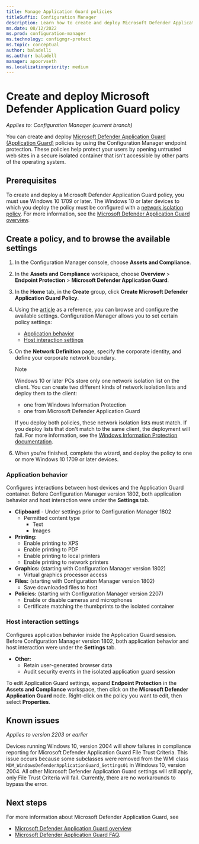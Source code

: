 ```yaml
---
title: Manage Application Guard policies
titleSuffix: Configuration Manager
description: Learn how to create and deploy Microsoft Defender Application Guard policies
ms.date: 08/12/2022
ms.prod: configuration-manager
ms.technology: configmgr-protect
ms.topic: conceptual
author: baladelli
ms.author: baladell
manager: apoorvseth
ms.localizationpriority: medium
---
```


# Create and deploy Microsoft Defender Application Guard policy

*Applies to: Configuration Manager (current branch)*
<!-- 1351960, 14059872 -->  
You can create and deploy [Microsoft Defender Application Guard (Application Guard)](/windows/security/threat-protection/microsoft-defender-application-guard/md-app-guard-overview) policies by using the Configuration Manager endpoint protection. These policies help protect your users by opening untrusted web sites in a secure isolated container that isn't accessible by other parts of the operating system.

## Prerequisites

To create and deploy a Microsoft Defender Application Guard policy, you must use Windows 10 1709 or later. The Windows 10 or later devices to which you deploy the policy must be configured with a [network isolation policy](/windows/security/threat-protection/microsoft-defender-application-guard/configure-md-app-guard#network-isolation-settings). For more information, see the [Microsoft Defender Application Guard overview](/windows/security/threat-protection/microsoft-defender-application-guard/md-app-guard-overview).

## Create a policy, and to browse the available settings

1. In the Configuration Manager console, choose **Assets and Compliance**.
2. In the **Assets and Compliance** workspace, choose **Overview** > **Endpoint Protection** > **Microsoft Defender Application Guard**.
3. In the **Home** tab, in the **Create** group, click **Create Microsoft Defender Application Guard Policy**.
4. Using the [article](/windows/security/threat-protection/microsoft-defender-application-guard/configure-md-app-guard) as a reference, you can browse and configure the available settings. Configuration Manager allows you to set certain policy settings:
   - [Application behavior](#bkmk_ABS)
   - [Host interaction settings](#bkmk_HIS)
   
5. On the **Network Definition** page, specify the corporate identity, and define your corporate network boundary.

    > [!NOTE]
    > Windows 10 or later PCs store only one network isolation list on the client. You can create two different kinds of network isolation lists and deploy them to the client:
    >
    >  - one from Windows Information Protection
    >  - one from Microsoft Defender Application Guard
    >
    > If you deploy both policies, these network isolation lists must match. If you deploy lists that don't match to the same client, the deployment will fail. For more information, see the [Windows Information Protection documentation](/windows/security/information-protection/windows-information-protection/create-wip-policy-using-configmgr).

6. When you're finished, complete the wizard, and deploy the policy to one or more Windows 10 1709 or later devices.

### <a name="bkmk_ABS"></a> Application behavior

Configures interactions between host devices and the Application Guard container. Before Configuration Manager version 1802, both application behavior and host interaction were under the **Settings** tab.

- **Clipboard** - Under settings prior to Configuration Manager 1802
  - Permitted content type
    - Text
    - Images
- **Printing:**
  - Enable printing to XPS
  - Enable printing to PDF
  - Enable printing to local printers
  - Enable printing to network printers
- **Graphics:** (starting with Configuration Manager version 1802)
  - Virtual graphics processor access
- **Files:** (starting with Configuration Manager version 1802)
  - Save downloaded files to host
- **Policies:** (starting with Configuration Manager version 2207)
  - Enable or disable cameras and microphones
  - Certificate matching the thumbprints to the isolated container

### <a name="bkmk_HIS"></a> Host interaction settings

Configures application behavior inside the Application Guard session. Before Configuration Manager version 1802, both application behavior and host interaction were under the **Settings** tab.

- **Other:**
  - Retain user-generated browser data
  - Audit security events in the isolated application guard session

To edit Application Guard settings, expand **Endpoint Protection** in the **Assets and Compliance** workspace, then click on the **Microsoft Defender Application Guard** node. Right-click on the policy you want to edit, then select **Properties**.

## Known issues
_Applies to version 2203 or earlier_

Devices running Windows 10, version 2004 will show failures in compliance reporting for Microsoft Defender Application Guard File Trust Criteria. This issue occurs because some subclasses were removed from the WMI class `MDM_WindowsDefenderApplicationGuard_Settings01` in Windows 10, version 2004. All other Microsoft Defender Application Guard settings will still apply, only File Trust Criteria will fail. Currently, there are no workarounds to bypass the error. <!--7099444,5946790-->

## Next steps

For more information about Microsoft Defender Application Guard, see
 - [Microsoft Defender Application Guard overview](/windows/security/threat-protection/microsoft-defender-application-guard/md-app-guard-overview).
- [Microsoft Defender Application Guard FAQ](/windows/security/threat-protection/microsoft-defender-application-guard/faq-md-app-guard).
